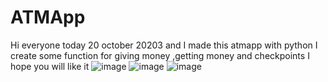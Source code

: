 # ATMApp
Hi everyone today 20 october 20203 and I made this atmapp with python I create some function for giving money ,getting money and checkpoints I hope you will like it
![image](https://github.com/soykuvvetberat34/ATMApp/assets/69586522/5a0f3d62-40d8-4461-a2ce-8e5a46407d72)
![image](https://github.com/soykuvvetberat34/ATMApp/assets/69586522/7cc85b79-7316-4f21-8206-b5cb23975961)
![image](https://github.com/soykuvvetberat34/ATMApp/assets/69586522/e7fc62e0-9aff-4e13-b7c0-f136ebc83ad0)

